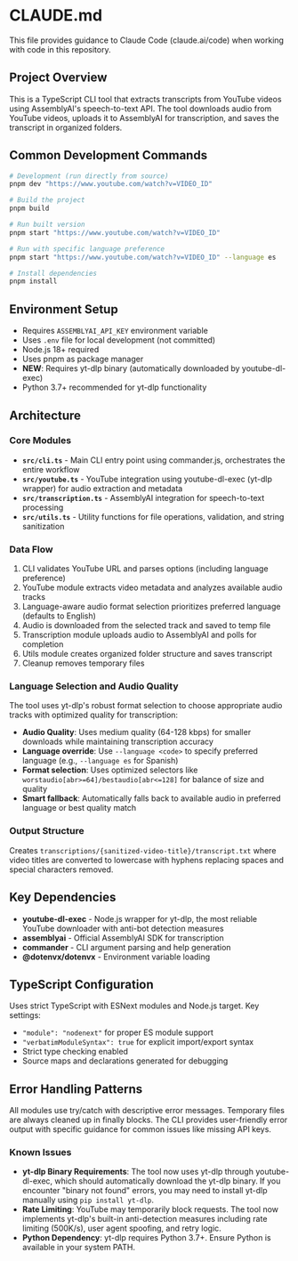 # CLAUDE.md

This file provides guidance to Claude Code (claude.ai/code) when working with code in this repository.

## Project Overview

This is a TypeScript CLI tool that extracts transcripts from YouTube videos using AssemblyAI's speech-to-text API. The tool downloads audio from YouTube videos, uploads it to AssemblyAI for transcription, and saves the transcript in organized folders.

## Common Development Commands

```bash
# Development (run directly from source)
pnpm dev "https://www.youtube.com/watch?v=VIDEO_ID"

# Build the project  
pnpm build

# Run built version
pnpm start "https://www.youtube.com/watch?v=VIDEO_ID"

# Run with specific language preference
pnpm start "https://www.youtube.com/watch?v=VIDEO_ID" --language es

# Install dependencies
pnpm install
```

## Environment Setup

- Requires `ASSEMBLYAI_API_KEY` environment variable
- Uses `.env` file for local development (not committed)
- Node.js 18+ required
- Uses pnpm as package manager
- **NEW**: Requires yt-dlp binary (automatically downloaded by youtube-dl-exec)
- Python 3.7+ recommended for yt-dlp functionality

## Architecture

### Core Modules

- **`src/cli.ts`** - Main CLI entry point using commander.js, orchestrates the entire workflow
- **`src/youtube.ts`** - YouTube integration using youtube-dl-exec (yt-dlp wrapper) for audio extraction and metadata
- **`src/transcription.ts`** - AssemblyAI integration for speech-to-text processing
- **`src/utils.ts`** - Utility functions for file operations, validation, and string sanitization

### Data Flow

1. CLI validates YouTube URL and parses options (including language preference)
2. YouTube module extracts video metadata and analyzes available audio tracks
3. Language-aware audio format selection prioritizes preferred language (defaults to English)
4. Audio is downloaded from the selected track and saved to temp file
5. Transcription module uploads audio to AssemblyAI and polls for completion
6. Utils module creates organized folder structure and saves transcript
7. Cleanup removes temporary files

### Language Selection and Audio Quality

The tool uses yt-dlp's robust format selection to choose appropriate audio tracks with optimized quality for transcription:

- **Audio Quality**: Uses medium quality (64-128 kbps) for smaller downloads while maintaining transcription accuracy
- **Language override**: Use `--language <code>` to specify preferred language (e.g., `--language es` for Spanish)  
- **Format selection**: Uses optimized selectors like `worstaudio[abr>=64]/bestaudio[abr<=128]` for balance of size and quality
- **Smart fallback**: Automatically falls back to available audio in preferred language or best quality match

### Output Structure

Creates `transcriptions/{sanitized-video-title}/transcript.txt` where video titles are converted to lowercase with hyphens replacing spaces and special characters removed.

## Key Dependencies

- **youtube-dl-exec** - Node.js wrapper for yt-dlp, the most reliable YouTube downloader with anti-bot detection measures
- **assemblyai** - Official AssemblyAI SDK for transcription
- **commander** - CLI argument parsing and help generation
- **@dotenvx/dotenvx** - Environment variable loading

## TypeScript Configuration

Uses strict TypeScript with ESNext modules and Node.js target. Key settings:
- `"module": "nodenext"` for proper ES module support
- `"verbatimModuleSyntax": true` for explicit import/export syntax
- Strict type checking enabled
- Source maps and declarations generated for debugging

## Error Handling Patterns

All modules use try/catch with descriptive error messages. Temporary files are always cleaned up in finally blocks. The CLI provides user-friendly error output with specific guidance for common issues like missing API keys.

### Known Issues

- **yt-dlp Binary Requirements**: The tool now uses yt-dlp through youtube-dl-exec, which should automatically download the yt-dlp binary. If you encounter "binary not found" errors, you may need to install yt-dlp manually using `pip install yt-dlp`.
- **Rate Limiting**: YouTube may temporarily block requests. The tool now implements yt-dlp's built-in anti-detection measures including rate limiting (500K/s), user agent spoofing, and retry logic.
- **Python Dependency**: yt-dlp requires Python 3.7+. Ensure Python is available in your system PATH.